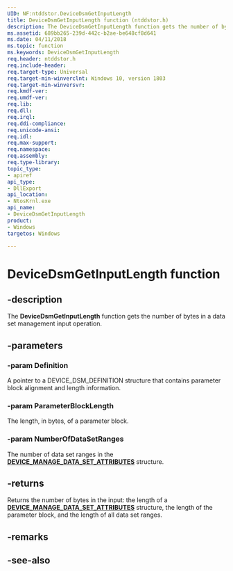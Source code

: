 ```yaml
---
UID: NF:ntddstor.DeviceDsmGetInputLength
title: DeviceDsmGetInputLength function (ntddstor.h)
description: The DeviceDsmGetInputLength function gets the number of bytes in a DEVICE_MANAGE_DATA_SET_ATTRIBUTES structure.
ms.assetid: 689bb265-239d-442c-b2ae-be648cf8d641
ms.date: 04/11/2018
ms.topic: function
ms.keywords: DeviceDsmGetInputLength
req.header: ntddstor.h
req.include-header:
req.target-type: Universal
req.target-min-winverclnt: Windows 10, version 1803
req.target-min-winversvr:
req.kmdf-ver:
req.umdf-ver:
req.lib:
req.dll:
req.irql: 
req.ddi-compliance:
req.unicode-ansi:
req.idl:
req.max-support:
req.namespace:
req.assembly:
req.type-library: 
topic_type: 
- apiref
api_type: 
- DllExport
api_location: 
- NtosKrnl.exe
api_name: 
- DeviceDsmGetInputLength
product:
- Windows
targetos: Windows

---
```


# DeviceDsmGetInputLength function


## -description

The **DeviceDsmGetInputLength** function gets the number of bytes in a data set management input operation.

## -parameters

### -param Definition

A pointer to a DEVICE_DSM_DEFINITION structure that contains parameter block alignment and length information.

### -param ParameterBlockLength

The length, in bytes, of a parameter block.

### -param NumberOfDataSetRanges

The number of data set ranges in the [**DEVICE_MANAGE_DATA_SET_ATTRIBUTES**](ns-ntddstor-_device_manage_data_set_attributes.md) structure.

## -returns

Returns the number of bytes in the input: the length of a [**DEVICE_MANAGE_DATA_SET_ATTRIBUTES**](ns-ntddstor-_device_manage_data_set_attributes.md) structure, the length of the parameter block, and the length of all data set ranges.

## -remarks

## -see-also
